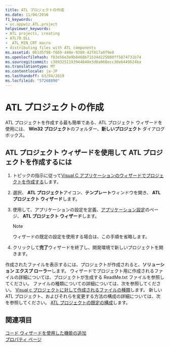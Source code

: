 ```yaml
---
title: ATL プロジェクトの作成
ms.date: 11/04/2016
f1_keywords:
- vc.appwiz.ATL.project
helpviewer_keywords:
- ATL projects, creating
- ATL70.DLL
- _ATL_MIN_CRT macro
- distributing files with ATL components
ms.assetid: 061d5f98-f669-440e-9380-42f017a0f9e8
ms.openlocfilehash: f83e56e3e9b8468b71534d225080ff5874731b74
ms.sourcegitcommit: c3093251193944840e3d0a068ecc30e6449624ba
ms.translationtype: MT
ms.contentlocale: ja-JP
ms.lasthandoff: 03/04/2019
ms.locfileid: "57268890"
---
```

# <a name="creating-an-atl-project"></a>ATL プロジェクトの作成

ATL プロジェクトを作成する最も簡単である、ATL プロジェクト ウィザードを使用には、 **Win32 プロジェクト**のフォルダー、**新しいプロジェクト** ダイアログ ボックス。

## <a name="to-create-an-atl-project-using-the-atl-project-wizard"></a>ATL プロジェクト ウィザードを使用して ATL プロジェクトを作成するには

1. トピックの指示に従って[Visual C アプリケーションのウィザードでプロジェクトを作成する](../../ide/creating-desktop-projects-by-using-application-wizards.md)します。

1. 選択、 **ATL プロジェクト**アイコン、**テンプレート**ウィンドウを開き、 **ATL プロジェクト ウィザード**します。

1. 使用して、アプリケーションの設定を定義、[アプリケーション設定](../../atl/reference/application-settings-atl-project-wizard.md)のページ、 **ATL プロジェクト ウィザード**します。

   > [!NOTE]
   > ウィザードの既定の設定を使用する場合は、この手順を省略します。

1. クリックして**完了**ウィザードを終了し、開発環境で新しいプロジェクトを開きます。

作成されたファイルを表示するには、プロジェクトが作成されると、**ソリューション エクスプ ローラー**します。 ウィザードでプロジェクト用に作成されるファイルの詳細については、プロジェクトが生成する ReadMe.txt ファイルを参照してください。 ファイルの種類についての詳細については、次を参照してください。 [Visual c プロジェクトに対して作成されるファイルの種類](../../ide/file-types-created-for-visual-cpp-projects.md)します。 新しい ATL プロジェクト、およびそれらを変更する方法の構成の詳細については、次を参照してください。 [ATL プロジェクトの既定の構成](../../atl/reference/default-atl-project-configurations.md)します。

## <a name="see-also"></a>関連項目

[コード ウィザードを使用した機能の追加](../../ide/adding-functionality-with-code-wizards-cpp.md)<br/>
[プロパティ ページ](../../ide/property-pages-visual-cpp.md)
